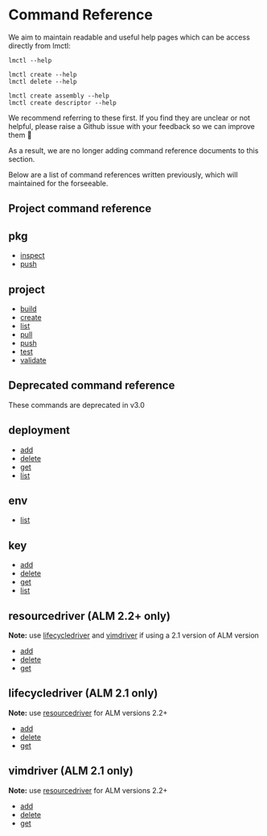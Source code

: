 #  Command Reference

We aim to maintain readable and useful help pages which can be access directly from lmctl:

```
lmctl --help

lmctl create --help
lmctl delete --help

lmctl create assembly --help
lmctl create descriptor --help 
```

We recommend referring to these first. If you find they are unclear or not helpful, please raise a Github issue with your feedback so we can improve them :speech_balloon:

As a result, we are no longer adding command reference documents to this section. 

Below are a list of command references written previously, which will maintained for the forseeable.

## Project command reference

## pkg

- [inspect](./pkg/inspect.md)
- [push](./pkg/push.md)

## project

- [build](./project/build.md)
- [create](./project/create.md)
- [list](./project/list.md)
- [pull](./project/pull.md)
- [push](./project/push.md)
- [test](./project/test.md)
- [validate](./project/validate.md)

## Deprecated command reference

These commands are deprecated in v3.0

## deployment

- [add](./deployment/add.md)
- [delete](./deployment/delete.md)
- [get](./deployment/get.md)
- [list](./deployment/list.md)

## env

- [list](./envs/list.md)

## key

- [add](./key/add.md)
- [delete](./key/delete.md)
- [get](./key/get.md)
- [list](./key/list.md)

## resourcedriver (ALM 2.2+ only)

**Note:** use [lifecycledriver](#lifecycledriver) and [vimdriver](#vimdriver) if using a 2.1 version of ALM version

- [add](./resourcedriver/add.md)
- [delete](./resourcedriver/delete.md)
- [get](./resourcedriver/get.md)

## lifecycledriver (ALM 2.1 only)

**Note:** use [resourcedriver](#resourcedriver) for ALM versions 2.2+

- [add](./lifecycledriver/add.md)
- [delete](./lifecycledriver/delete.md)
- [get](./lifecycledriver/get.md)

## vimdriver (ALM 2.1 only)

**Note:** use [resourcedriver](#resourcedriver) for ALM versions 2.2+

- [add](./vimdriver/add.md)
- [delete](./vimdriver/delete.md)
- [get](./vimdriver/get.md)
